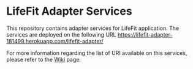# LifeFit Adapter Services

This repository contains adapter services for LifeFit application. The services are deployed on the following URL https://lifefit-adapter-181499.herokuapp.com/lifefit-adapter/

For more information regarding the list of URI available on this services, please refer to the [Wiki](https://github.com/Lifefit-IntroSDE/adapter-services/wiki) page.
